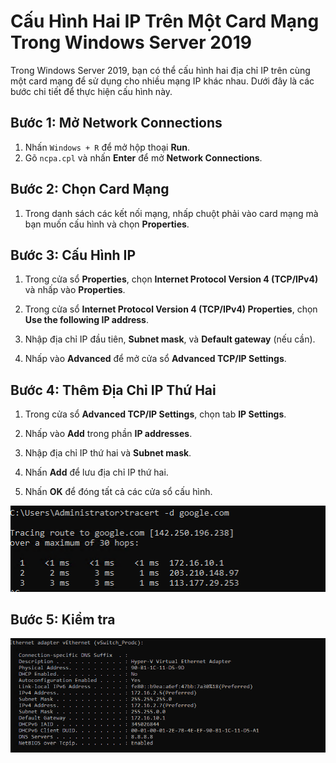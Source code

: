 # Cấu Hình Hai IP Trên Một Card Mạng Trong Windows Server 2019

Trong Windows Server 2019, bạn có thể cấu hình hai địa chỉ IP trên cùng một card mạng để sử dụng cho nhiều mạng IP khác nhau. Dưới đây là các bước chi tiết để thực hiện cấu hình này.

## Bước 1: Mở Network Connections

1. Nhấn `Windows + R` để mở hộp thoại **Run**.
2. Gõ `ncpa.cpl` và nhấn **Enter** để mở **Network Connections**.

## Bước 2: Chọn Card Mạng

1. Trong danh sách các kết nối mạng, nhấp chuột phải vào card mạng mà bạn muốn cấu hình và chọn **Properties**.

## Bước 3: Cấu Hình IP

1. Trong cửa sổ **Properties**, chọn **Internet Protocol Version 4 (TCP/IPv4)** và nhấp vào **Properties**.

2. Trong cửa sổ **Internet Protocol Version 4 (TCP/IPv4) Properties**, chọn **Use the following IP address**.

3. Nhập địa chỉ IP đầu tiên, **Subnet mask**, và **Default gateway** (nếu cần).

4. Nhấp vào **Advanced** để mở cửa sổ **Advanced TCP/IP Settings**.

## Bước 4: Thêm Địa Chỉ IP Thứ Hai

1. Trong cửa sổ **Advanced TCP/IP Settings**, chọn tab **IP Settings**.

2. Nhấp vào **Add** trong phần **IP addresses**.

3. Nhập địa chỉ IP thứ hai và **Subnet mask**.

4. Nhấn **Add** để lưu địa chỉ IP thứ hai.

5. Nhấn **OK** để đóng tất cả các cửa sổ cấu hình.

![Command Prompt](https://github.com/cuongnvvietis/NhanHoa/blob/main/Docs/Picture/Hyper-v/Screenshot_25.png)

## Bước 5: Kiểm tra

![Command Prompt](https://github.com/cuongnvvietis/NhanHoa/blob/main/Docs/Picture/Hyper-v/Screenshot_26.png)

